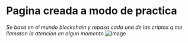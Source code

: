 # Pagina creada a modo de practica

*Se basa en el mundo blockchain y repasa cada una de las criptos q me llamaron la atencion en algun momento*
![image](https://github.com/Criptamas/info.github.io/assets/113388558/a674ef5a-ad5f-41c6-97c6-63b8bb45cd59)
